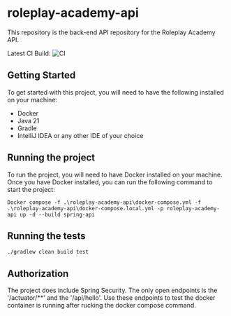 # roleplay-academy-api
This repository is the back-end API repository for the Roleplay Academy API.

Latest CI Build: ![CI](https://codebuild.us-east-2.amazonaws.com/badges?uuid=eyJlbmNyeXB0ZWREYXRhIjoia0NjMjdZeGxmWkN2SUJFOFQzZC9hcFA5UytGWmlKaVVxK3dJbkdnU1ZITkFkQUMydDliOVk2K3JDSDJNdXBNYU1lbmM3bHNDd0FaSWRuWEhIRTAwSzZ3PSIsIml2UGFyYW1ldGVyU3BlYyI6Ik5OM1lTaGN3WGF5OUY2ZEkiLCJtYXRlcmlhbFNldFNlcmlhbCI6MX0%3D&branch=main)

## Getting Started
To get started with this project, you will need to have the following installed on your machine:
- Docker
- Java 21
- Gradle
- IntelliJ IDEA or any other IDE of your choice

## Running the project
To run the project, you will need to have Docker installed on your machine. Once you have Docker installed, you can run the following command to start the project:
```shell
Docker compose -f .\roleplay-academy-api\docker-compose.yml -f .\roleplay-academy-api\docker-compose.local.yml -p roleplay-academy-api up -d --build spring-api
```

## Running the tests
```shell
./gradlew clean build test
```

## Authorization
The project does include Spring Security. The only open endpoints is the '/actuator/**' and the '/api/hello'. Use these
endpoints to test the docker container is running after rucking the docker compose command.